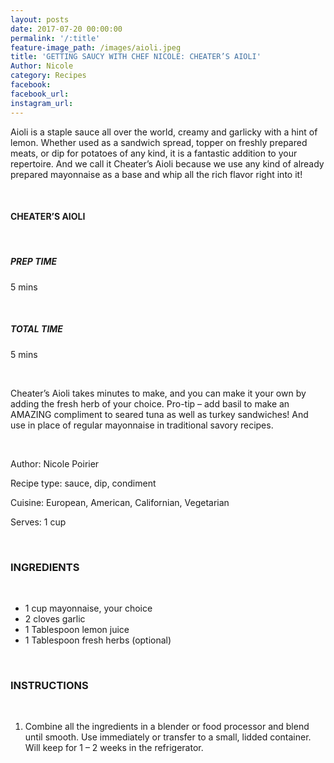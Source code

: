 ```yaml
---
layout: posts
date: 2017-07-20 00:00:00
permalink: '/:title'
feature-image_path: /images/aioli.jpeg
title: 'GETTING SAUCY WITH CHEF NICOLE: CHEATER’S AIOLI'
Author: Nicole
category: Recipes
facebook:
facebook_url:
instagram_url:
---
```


Aioli is a staple sauce all over the world, creamy and garlicky with a hint of lemon. Whether used as a sandwich spread, topper on freshly prepared meats, or dip for potatoes of any kind, it is a fantastic addition to your repertoire. And we call it Cheater’s Aioli because we use any kind of already prepared mayonnaise as a base and whip all the rich flavor right into it!

 

#### CHEATER’S AIOLI

 

##### PREP TIME

5 mins

 

##### TOTAL TIME

5 mins

 

Cheater’s Aioli takes minutes to make, and you can make it your own by adding the fresh herb of your choice. Pro-tip – add basil to make an AMAZING compliment to seared tuna as well as turkey sandwiches! And use in place of regular mayonnaise in traditional savory recipes.

 

Author: Nicole Poirier

Recipe type: sauce, dip, condiment

Cuisine: European, American, Californian, Vegetarian

Serves: 1 cup

 

### INGREDIENTS

 

* 1 cup mayonnaise, your choice
* 2 cloves garlic
* 1 Tablespoon lemon juice
* 1 Tablespoon fresh herbs (optional)

 

### INSTRUCTIONS

 

1. Combine all the ingredients in a blender or food processor and blend until smooth. Use immediately or transfer to a small, lidded container. Will keep for 1 – 2 weeks in the refrigerator.